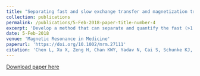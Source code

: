 ```yaml
---
title: "Separating fast and slow exchange transfer and magnetization transfer using off-resonance variable-delay multiple-pulse(VDMP) MRI"
collection: publications
permalink: /publications/5-Feb-2018-paper-title-number-4
excerpt: 'Develop a method that can separate and quantify the fast (>1 kHz) and slow exchange transfer and magnetization transfer components in Z-spectra.'
date: 5-Feb-2018
venue: 'Magnetic Resonance in Medicine'
paperurl: 'https://doi.org/10.1002/mrm.27111'
citation: 'Chen L, Xu X, Zeng H, Chan KWY, Yadav N, Cai S, Schunke KJ, Faraday N, van Zijl PCM, Xu J. Separating fast and slow exchange transfer and magnetization transfer using off-resonance variable-delay multiple-pulse (VDMP) MRI. Magn Reson Med 2018;80(4):1568-1576.'
---
```


<a href='https://doi.org/10.1002/mrm.27111'>Download paper here</a>
